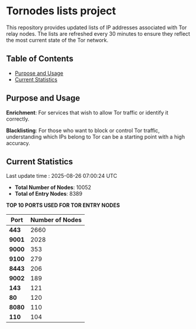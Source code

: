 # Tornodes lists project

This repository provides updated lists of IP addresses associated with Tor relay nodes. The lists are refreshed every 30 minutes to ensure they reflect the most current state of the Tor network.

## Table of Contents

- [Purpose and Usage](#purpose-and-usage)
- [Current Statistics](#current-statistics)


## Purpose and Usage

**Enrichment**: For services that wish to allow Tor traffic or identify it correctly.

**Blacklisting**: For those who want to block or control Tor traffic, understanding which IPs belong to Tor can be a starting point with a high accuracy.

## Current Statistics

Last update time : 2025-08-26 07:00:24 UTC

- **Total Number of Nodes**: 10052
- **Total of Entry Nodes**: 8389

**TOP 10 PORTS USED FOR TOR ENTRY NODES**

| **Port** | **Number of Nodes** |
|------|-----------------|
| **443**   | 2660  |
| **9001**   | 2028  |
| **9000**   | 353  |
| **9100**   | 279  |
| **8443**   | 206  |
| **9002**   | 189  |
| **143**   | 121  |
| **80**   | 120  |
| **8080**   | 110  |
| **110**   | 104  |

